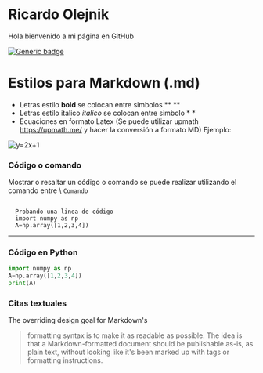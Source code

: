 # Ricardo Olejnik
Hola bienvenido a mi página en GitHub

[![Generic badge](https://img.shields.io/badge/Guia:Límites_Ricardo_Olejnik-Disponible-green.svg)](https://github.com/olejnikucv/ricardo/blob/master/limites_Ricardo.pdf)

# Estilos para Markdown (.md)
- Letras estilo **bold** se colocan entre simbolos ** **
- Letras estilo italico *italico* se colocan entre simbolo * *
- Ecuaciones en formato Latex (Se puede utilizar upmath https://upmath.me/ y hacer la conversión a formato MD)
Ejemplo:
<img src="https://i.upmath.me/svg/%20y%3D2x%2B1%20" alt=" y=2x+1 " />


### Código o comando
Mostrar o resaltar un código o comando se puede realizar utilizando el comando entre \ ```Comando``` 

<code> 
  Probando una linea de código
  import numpy as np
  A=np.array([1,2,3,4])
</code>

- - - 
### Código en Python

```python
import numpy as np
A=np.array([1,2,3,4])
print(A)
```

### Citas textuales

The overriding design goal for Markdown's
> formatting syntax is to make it as readable
> as possible. The idea is that a
> Markdown-formatted document should be
> publishable as-is, as plain text, without
> looking like it's been marked up with tags
> or formatting instructions.



